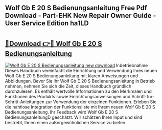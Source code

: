 ## Wolf Gb E 20 S Bedienungsanleitung Free Pdf Download - Part-EHK New Repair Owner Guide - User Service Edition ha1LD

# <h2><a href="http://df0r5k.blite.top/?on=Wolf+Gb+E+20+S+Bedienungsanleitung">🔗Download 👉🔴 Wolf Gb E 20 S Bedienungsanleitung</a></h2>

[![Wolf Gb E 20 S Bedienungsanleitung new download](https://i.imgur.com/lujVjoI.png)](http://df0r5k.blite.top/?on=Wolf+Gb+E+20+S+Bedienungsanleitung)
Inbetriebnahme Dieses Handbuch vereinfacht die Einrichtung und Verwendung Ihres neuen Wolf Gb E 20 S Bedienungsanleitung mit klaren Anweisungen und Abbildungen. Bevor Sie Ihr Wolf Gb E 20 S Bedienungsanleitung in Betrieb nehmen, nehmen Sie sich die Zeit, dieses Handbuch gründlich durchzulesen. Es enthält wertvolle Informationen zu den Merkmalen und Funktionen des Produkts sowie Einrichtungsanweisungen und Schritt-für-Schritt-Anleitungen zur Verwendung der einzelnen Funktionen. Erleben Sie die nahtlose Integration der Funktionsliste mit Ihrem neuen Wolf Gb E 20 S Bedienungsanleitung. Ihr Feedback wird Wolf Gb E 20 S BedienungsanleitungD geschätzt. Wir schätzen Ihren Input und sind bestrebt, Ihnen einen außergewöhnlichen Service zu bieten.
